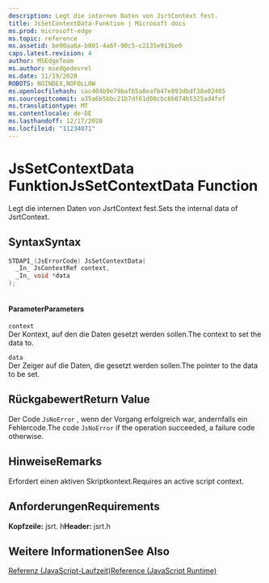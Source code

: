 ```yaml
---
description: Legt die internen Daten von JsrtContext fest.
title: JsSetContextData-Funktion | Microsoft docs
ms.prod: microsoft-edge
ms.topic: reference
ms.assetid: be90aa6a-b001-4a6f-90c5-c2135e913be0
caps.latest.revision: 4
author: MSEdgeTeam
ms.author: msedgedevrel
ms.date: 11/19/2020
ROBOTS: NOINDEX,NOFOLLOW
ms.openlocfilehash: cac404b9e79bafb5a8eafb47e893dbdf38a02405
ms.sourcegitcommit: a35a6b5bbc21b7df61d08cbc6b074b5325ad4fef
ms.translationtype: MT
ms.contentlocale: de-DE
ms.lasthandoff: 12/17/2020
ms.locfileid: "11234071"
---
```

# <span data-ttu-id="21340-103">JsSetContextData Funktion</span><span class="sxs-lookup"><span data-stu-id="21340-103">JsSetContextData Function</span></span>

<span data-ttu-id="21340-104">Legt die internen Daten von JsrtContext fest.</span><span class="sxs-lookup"><span data-stu-id="21340-104">Sets the internal data of JsrtContext.</span></span>  
  
## <span data-ttu-id="21340-105">Syntax</span><span class="sxs-lookup"><span data-stu-id="21340-105">Syntax</span></span>  
  
```cpp  
STDAPI_(JsErrorCode) JsSetContextData(  
  _In_ JsContextRef context,  
  _In_ void *data  
);  
  
```  
  
#### <span data-ttu-id="21340-106">Parameter</span><span class="sxs-lookup"><span data-stu-id="21340-106">Parameters</span></span>  
 `context`  
 <span data-ttu-id="21340-107">Der Kontext, auf den die Daten gesetzt werden sollen.</span><span class="sxs-lookup"><span data-stu-id="21340-107">The context to set the data to.</span></span>  
  
 `data`  
 <span data-ttu-id="21340-108">Der Zeiger auf die Daten, die gesetzt werden sollen.</span><span class="sxs-lookup"><span data-stu-id="21340-108">The pointer to the data to be set.</span></span>  
  
## <span data-ttu-id="21340-109">Rückgabewert</span><span class="sxs-lookup"><span data-stu-id="21340-109">Return Value</span></span>  
 <span data-ttu-id="21340-110">Der Code `JsNoError` , wenn der Vorgang erfolgreich war, andernfalls ein Fehlercode.</span><span class="sxs-lookup"><span data-stu-id="21340-110">The code `JsNoError` if the operation succeeded, a failure code otherwise.</span></span>  
  
## <span data-ttu-id="21340-111">Hinweise</span><span class="sxs-lookup"><span data-stu-id="21340-111">Remarks</span></span>  
 <span data-ttu-id="21340-112">Erfordert einen aktiven Skriptkontext.</span><span class="sxs-lookup"><span data-stu-id="21340-112">Requires an active script context.</span></span>  
  
## <span data-ttu-id="21340-113">Anforderungen</span><span class="sxs-lookup"><span data-stu-id="21340-113">Requirements</span></span>  
 <span data-ttu-id="21340-114">**Kopfzeile:** jsrt. h</span><span class="sxs-lookup"><span data-stu-id="21340-114">**Header:** jsrt.h</span></span>  
  
## <span data-ttu-id="21340-115">Weitere Informationen</span><span class="sxs-lookup"><span data-stu-id="21340-115">See Also</span></span>  
 [<span data-ttu-id="21340-116">Referenz (JavaScript-Laufzeit)</span><span class="sxs-lookup"><span data-stu-id="21340-116">Reference (JavaScript Runtime)</span></span>](../chakra-hosting/reference-javascript-runtime.md)
